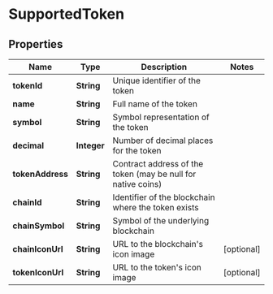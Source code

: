 

# SupportedToken


## Properties

| Name | Type | Description | Notes |
|------------ | ------------- | ------------- | -------------|
|**tokenId** | **String** | Unique identifier of the token |  |
|**name** | **String** | Full name of the token |  |
|**symbol** | **String** | Symbol representation of the token |  |
|**decimal** | **Integer** | Number of decimal places for the token |  |
|**tokenAddress** | **String** | Contract address of the token (may be null for native coins) |  |
|**chainId** | **String** | Identifier of the blockchain where the token exists |  |
|**chainSymbol** | **String** | Symbol of the underlying blockchain |  |
|**chainIconUrl** | **String** | URL to the blockchain&#39;s icon image |  [optional] |
|**tokenIconUrl** | **String** | URL to the token&#39;s icon image |  [optional] |



